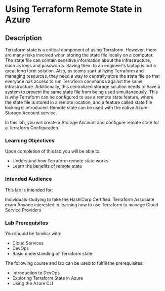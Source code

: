 # Using Terraform Remote State in Azure

## Description
Terraform state is a critical component of using Terraform. However, there are many risks involved when storing the state file locally on a computer. The state file can contain sensitive information about the infrastructure, such as keys and passwords. Saving them to an engineer's laptop is not a great long term solution. Also, as teams start utilizing Terraform and managing resources, they need a way to centrally store the state file so that everyone has access to run Terraform commands against the same infrastructure. Additionally, this centralized storage solution needs to have a system to prevent the same state file from being used simultaneously. This is why Terraform can be configured to use a remote state feature, where the state file is stored in a remote location, and a feature called state file locking is introduced. Remote state can be used with the native Azure Storage Account service.

In this lab, you will create a Storage Account and configure remote state for a Terraform Configuration.

### Learning Objectives
Upon completion of this lab you will be able to:
- Understand how Terraform remote state works
- Learn the benefits of remote state

### Intended Audience
This lab is intended for:

Individuals studying to take the HashiCorp Certified: Terraform Associate exam
Anyone interested in learning how to use Terraform to manage Cloud Service Providers

### Lab Prerequisites
You should be familiar with:
- Cloud Services
- DevOps
- Basic understanding of Terraform state
  
The following course and lab can be used to fulfill the prerequisites:

- Introduction to DevOps
- Exploring Terraform State in Azure
- Using the Azure CLI
